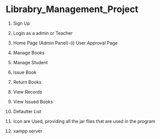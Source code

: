 # Librabry_Management_Project
1. Sign Up
2. Login as a admin or Teacher
3. Home Page (Admin Panel)-(i) User Approval Page
4. Manage Books
5. Manage Student
6. Issue Book
7. Return Books
8. View Records
9. View Issued Books
10. Defaulter List

1. Icon are Used, providing all the jar files that are used in the program
2. xampp server 
